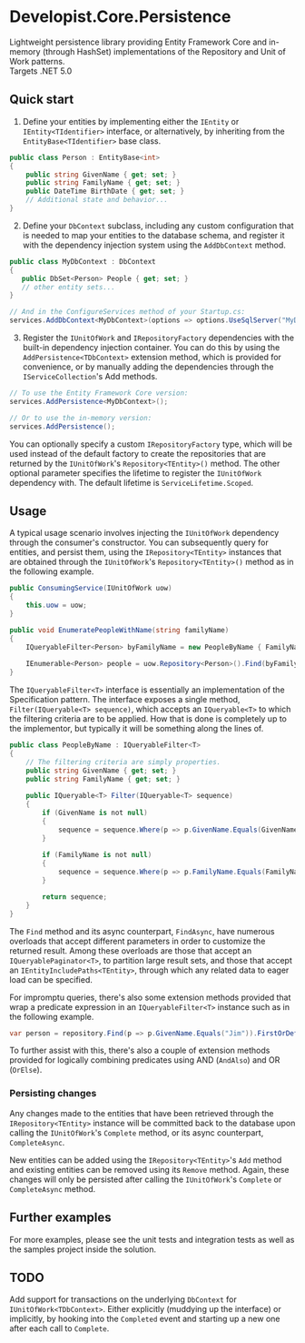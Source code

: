 # Developist.Core.Persistence
Lightweight persistence library providing Entity Framework Core and in-memory (through HashSet) implementations of the Repository and Unit of Work patterns.  
Targets .NET 5.0

## Quick start
1. Define your entities by implementing either the `IEntity` or `IEntity<TIdentifier>` interface, or alternatively, by inheriting from the `EntityBase<TIdentifier>` base class.

```csharp
public class Person : EntityBase<int>
{
    public string GivenName { get; set; } 
    public string FamilyName { get; set; } 
    public DateTime BirthDate { get; set; } 
    // Additional state and behavior...
}
```

2. Define your `DbContext` subclass, including any custom configuration that is needed to map your entities to the database schema, and register it with the dependency injection system using the `AddDbContext` method.

```csharp
public class MyDbContext : DbContext
{
   public DbSet<Person> People { get; set; }
   // other entity sets...
}

// And in the ConfigureServices method of your Startup.cs:
services.AddDbContext<MyDbContext>(options => options.UseSqlServer("MyDbConnectionString"));
```

3. Register the `IUnitOfWork` and `IRepositoryFactory` dependencies with the built-in dependency injection container. You can do this by using the `AddPersistence<TDbContext>` extension method, which is provided for convenience, or by manually adding the dependencies through the `IServiceCollection`'s Add methods.

```csharp
// To use the Entity Framework Core version:
services.AddPersistence<MyDbContext>();

// Or to use the in-memory version:
services.AddPersistence();
```

You can optionally specify a custom `IRepositoryFactory` type, which will be used instead of the default factory to create the repositories that are returned by the `IUnitOfWork`'s `Repository<TEntity>()` method. The other optional parameter specifies the lifetime to register the `IUnitOfWork` dependency with. The default lifetime is `ServiceLifetime.Scoped`.

## Usage
A typical usage scenario involves injecting the `IUnitOfWork` dependency through the consumer's constructor. You can subsequently query for entities, and persist them, using the `IRepository<TEntity>` instances that are obtained through the `IUnitOfWork`'s `Repository<TEntity>()` method as in the following example.

```csharp
public ConsumingService(IUnitOfWork uow) 
{
    this.uow = uow;
}

public void EnumeratePeopleWithName(string familyName) 
{
    IQueryableFilter<Person> byFamilyName = new PeopleByName { FamilyName = familyName };
    
    IEnumerable<Person> people = uow.Repository<Person>().Find(byFamilyName);
}
```

The `IQueryableFilter<T>` interface is essentially an implementation of the Specification pattern. The interface exposes a single method, `Filter(IQueryable<T> sequence)`, which accepts an `IQueryable<T>` to which the filtering criteria are to be applied. How that is done is completely up to the implementor, but typically it will be something along the lines of.

```csharp
public class PeopleByName : IQueryableFilter<T>
{
    // The filtering criteria are simply properties.
    public string GivenName { get; set; }
    public string FamilyName { get; set; }
    
    public IQueryable<T> Filter(IQueryable<T> sequence)
    {
        if (GivenName is not null)
        {
            sequence = sequence.Where(p => p.GivenName.Equals(GivenName));
        }
        
        if (FamilyName is not null)
        {
            sequence = sequence.Where(p => p.FamilyName.Equals(FamilyName));
        }

        return sequence;
    }
}
```
The `Find` method and its async counterpart, `FindAsync`, have numerous overloads that accept different parameters in order to customize the returned result. Among these overloads are those that accept an `IQueryablePaginator<T>`, to partition large result sets, and those that accept an `IEntityIncludePaths<TEntity>`, through which any related data to eager load can be specified.

For impromptu queries, there's also some extension methods provided that wrap a predicate expression in an `IQueryableFilter<T>` instance such as in the following example.

```csharp
var person = repository.Find(p => p.GivenName.Equals("Jim")).FirstOrDefault();
```
To further assist with this, there's also a couple of extension methods provided for logically combining predicates using AND (`AndAlso`) and OR (`OrElse`).

### Persisting changes
Any changes made to the entities that have been retrieved through the `IRepository<TEntity>` instance will be committed back to the database upon calling the `IUnitOfWork`'s `Complete` method, or its async counterpart, `CompleteAsync`.

New entities can be added using the `IRepository<TEntity>`'s `Add` method and existing entities can be removed using its `Remove` method. Again, these changes will only be persisted after calling the `IUnitOfWork`'s `Complete` or `CompleteAsync` method.

## Further examples
For more examples, please see the unit tests and integration tests as well as the samples project inside the solution.

## TODO
Add support for transactions on the underlying `DbContext` for `IUnitOfWork<TDbContext>`. Either explicitly (muddying up the interface) or implicitly, by hooking into the `Completed` event and starting up a new one after each call to `Complete`.
